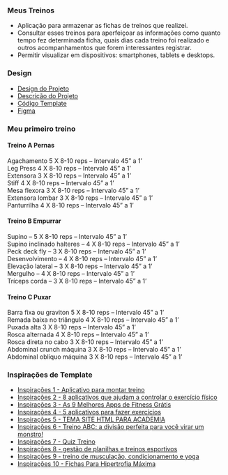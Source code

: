 ### Meus Treinos

- Aplicação para armazenar as fichas de treinos que realizei. 
- Consultar esses treinos para aperfeiçoar as informações como quanto tempo fez determinada ficha, quais dias cada treino foi realizado e outros acompanhamentos que forem interessantes registrar.
- Permitir visualizar em dispositivos: smartphones, tablets e desktops.

### Design

- [Design do Projeto](https://www.w3schools.com/w3css/tryit.asp?filename=tryw3css_templates_architect&stacked=h)
- [Descrição do Projeto](https://www.notion.so/Desafio-02-Upload-de-imagens-4cf1c3b1c1ad4a66961b6e48558cc3b8#498432d3b4634947ba370f5d038e0961)
- [Código Template](https://github.com/rocketseat-education/ignite-template-reactjs-upload-de-imagens)
- [Figma](https://www.figma.com/file/hxxdmeGz2nhYvVOJzuoLJu/Desafio-2-M%C3%B3dulo-4-ReactJS-(Copy)?node-id=0%3A1&t=HK4rJE4veVoQI1wz-0)

### Meu primeiro treino

#### Treino A Pernas

Agachamento 5 X 8-10 reps – Intervalo 45” a 1’ </br>
Leg Press 4 X 8-10 reps – Intervalo 45” a 1’ </br>
Extensora 3 X 8-10 reps – Intervalo 45” a 1’ </br>
Stiff 4 X 8-10 reps – Intervalo 45” a 1’ </br>
Mesa flexora 3 X 8-10 reps – Intervalo 45” a 1’ </br>
Extensora lombar 3 X 8-10 reps – Intervalo 45” a 1’ </br>
Panturrilha 4 X 8-10 reps – Intervalo 45” a 1’

#### Treino B Empurrar

Supino – 5 X 8-10 reps – Intervalo 45” a 1’ </br>
Supino inclinado halteres – 4 X 8-10 reps – Intervalo 45” a 1’ </br>
Peck deck fly – 3 X 8-10 reps – Intervalo 45” a 1’ </br>
Desenvolvimento – 4 X 8-10 reps – Intervalo 45” a 1’ </br>
Elevação lateral – 3 X 8-10 reps – Intervalo 45” a 1’ </br>
Mergulho – 4 X 8-10 reps – Intervalo 45” a 1’ </br>
Tríceps corda – 3 X 8-10 reps – Intervalo 45” a 1’

#### Treino C Puxar

Barra fixa ou graviton 5 X 8-10 reps – Intervalo 45” a 1’ </br>
Remada baixa no triângulo 4 X 8-10 reps – Intervalo 45” a 1’ </br>
Puxada alta 3 X 8-10 reps – Intervalo 45” a 1’ </br>
Rosca alternada 4 X 8-10 reps – Intervalo 45” a 1’ </br>
Rosca direta no cabo 3 X 8-10 reps – Intervalo 45” a 1’ </br>
Abdominal crunch máquina 3 X 8-10 reps – Intervalo 45” a 1’ </br>
Abdominal oblíquo máquina 3 X 8-10 reps – Intervalo 45” a 1’

### Inspirações de Template

- [Inspirações 1 - Aplicativo para montar treino](https://aplicativonexur.com.br/aplicativo-para-montar-treino/)
- [Inspirações 2 - 8 aplicativos que ajudam a controlar o exercício físico](https://www.oswaldocruz.com/site/dicas-de-saude/dicas-de-saude/8-aplicativos-que-ajudam-a-controlar-o-exercicio-fisico)
- [Inspirações 3 - As 9 Melhores Apps de Fitness Grátis](https://www.boomfit.com/pt/blog/melhores-apps-de-fitness-b22.html)
- [Inspirações 4 - 5 aplicativos para fazer exercícios](https://canaltech.com.br/apps/aplicativos-fazer-exercicios/)
- [Inspirações 5 - TEMA SITE HTML PARA ACADEMIA](https://reidostemplates.com.br/produto/template-html-para-academias/)
- [Inspirações 6 - Treino ABC: a divisão perfeita para você virar um monstro!](https://www.feitodeiridium.com.br/treino-abc/)
- [Inspirações 7 - Quiz Treino](https://quiz.betterme.world/pt/first-page-generated?flow=505)
- [Inspirações 8 - gestão de planilhas e treinos esportivos](https://chelso.com.br/site/conheca-os-5-melhores-aplicativos-para-gestao-de-planilhas-e-treinos-esportivos/)
- [Inspirações 9 - treino de musculação, condicionamento e yoga](https://www.almanaquesos.com/os-20-melhores-aplicativos-gratuitos-para-treino-de-musculacao-condicionamento-e-yoga-em-casa/)
- [Inspirações 10 - Fichas Para Hipertrofia Máxima](https://www.basefitness.com.br/treino-abcd/)
